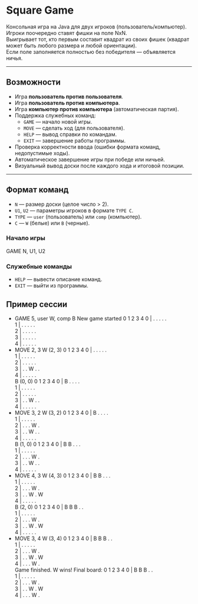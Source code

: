 # Square Game

Консольная игра на Java для двух игроков (пользователь/компьютер).  
Игроки поочередно ставят фишки на поле NxN.  
Выигрывает тот, кто первым составит квадрат из своих фишек (квадрат может быть любого размера и любой ориентации).  
Если поле заполняется полностью без победителя — объявляется ничья.

---

## Возможности
- Игра **пользователь против пользователя**.
- Игра **пользователь против компьютера**.
- Игра **компьютер против компьютера** (автоматическая партия).
- Поддержка служебных команд:
    - `GAME` — начало новой игры.
    - `MOVE` — сделать ход (для пользователя).
    - `HELP` — вывод справки по командам.
    - `EXIT` — завершение работы программы.
- Проверка корректности ввода (ошибки формата команд, недопустимые ходы).
- Автоматическое завершение игры при победе или ничьей.
- Визуальный вывод доски после каждого хода и итоговой позиции.

---

## Формат команд

- `N` — размер доски (целое число > 2).
- `U1`, `U2` — параметры игроков в формате `TYPE C`.
- `TYPE` — `user` (пользователь) или `comp` (компьютер).
- `C` — `W` (белые) или `B` (черные).

### Начало игры

GAME N, U1, U2

### Служебные команды

- `HELP` — вывести описание команд.
- `EXIT` — выйти из программы.  

## Пример сессии

- GAME 5, user W, comp B
  New game started
  0  1  2  3  4
  0 | .  .  .  .  .  
  1 | .  .  .  .  .  
  2 | .  .  .  .  .  
  3 | .  .  .  .  .  
  4 | .  .  .  .  .
- MOVE 2, 3
  W (2, 3)
  0  1  2  3  4
  0 | .  .  .  .  .  
  1 | .  .  .  .  .  
  2 | .  .  .  .  .  
  3 | .  .  W  .  .  
  4 | .  .  .  .  .  
  B (0, 0)
  0  1  2  3  4
  0 | B  .  .  .  .  
  1 | .  .  .  .  .  
  2 | .  .  .  .  .  
  3 | .  .  W  .  .  
  4 | .  .  .  .  . 
- MOVE 3, 2
  W (3, 2)
  0  1  2  3  4
  0 | B  .  .  .  .  
  1 | .  .  .  .  .  
  2 | .  .  .  W  .  
  3 | .  .  W  .  .  
  4 | .  .  .  .  .  
  B (1, 0)
  0  1  2  3  4
  0 | B  B  .  .  .  
  1 | .  .  .  .  .  
  2 | .  .  .  W  .  
  3 | .  .  W  .  .  
  4 | .  .  .  .  .
- MOVE 4, 3
  W (4, 3)
  0  1  2  3  4
  0 | B  B  .  .  .  
  1 | .  .  .  .  .  
  2 | .  .  .  W  .  
  3 | .  .  W  .  W  
  4 | .  .  .  .  .  
  B (2, 0)
  0  1  2  3  4
  0 | B  B  B  .  .  
  1 | .  .  .  .  .  
  2 | .  .  .  W  .  
  3 | .  .  W  .  W  
  4 | .  .  .  .  .  
- MOVE 3, 4
  W (3, 4)
  0  1  2  3  4
  0 | B  B  B  .  .  
  1 | .  .  .  .  .  
  2 | .  .  .  W  .  
  3 | .  .  W  .  W  
  4 | .  .  .  W  .  
  Game finished. W wins!
  Final board:
  0  1  2  3  4
  0 | B  B  B  .  .  
  1 | .  .  .  .  .  
  2 | .  .  .  W  .  
  3 | .  .  W  .  W  
  4 | .  .  .  W  .